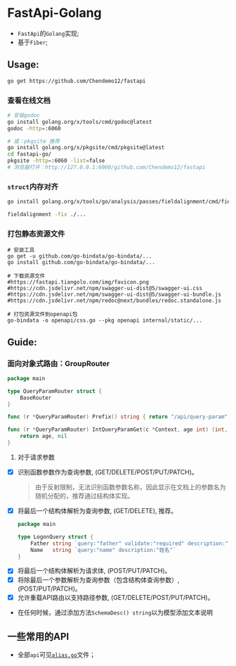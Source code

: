 # FastApi-Golang

- `FastApi`的`Golang`实现;
- 基于`Fiber`;

## Usage:

```bash
go get https://github.com/Chendemo12/fastapi
```

### 查看在线文档

```bash
# 安装godoc
go install golang.org/x/tools/cmd/godoc@latest
godoc -http=:6060

# 或：pkgsite 推荐
go install golang.org/x/pkgsite/cmd/pkgsite@latest
cd fastapi-go/
pkgsite -http=:6060 -list=false
# 浏览器打开：http://127.0.0.1:6060/github.com/Chendemo12/fastapi
```

### `struct`内存对齐

```bash
go install golang.org/x/tools/go/analysis/passes/fieldalignment/cmd/fieldalignment@latest

fieldalignment -fix ./... 
```

### 打包静态资源文件

```shell
# 安装工具
go get -u github.com/go-bindata/go-bindata/...
go install github.com/go-bindata/go-bindata/...

# 下载资源文件
#https://fastapi.tiangolo.com/img/favicon.png
#https://cdn.jsdelivr.net/npm/swagger-ui-dist@5/swagger-ui.css
#https://cdn.jsdelivr.net/npm/swagger-ui-dist@5/swagger-ui-bundle.js
#https://cdn.jsdelivr.net/npm/redoc@next/bundles/redoc.standalone.js

# 打包资源文件到openapi包
go-bindata -o openapi/css.go --pkg openapi internal/static/...

```

## Guide:

### 面向对象式路由：GroupRouter

```go
package main

type QueryParamRouter struct {
	BaseRouter
}

func (r *QueryParamRouter) Prefix() string { return "/api/query-param" }

func (r *QueryParamRouter) IntQueryParamGet(c *Context, age int) (int, error) {
	return age, nil
}

```

1. 对于请求参数

- [x] 识别函数参数作为查询参数, (GET/DELETE/POST/PUT/PATCH)。
  > 由于反射限制，无法识别函数参数名称，因此显示在文档上的参数名为随机分配的，推荐通过结构体实现。
- [x] 将最后一个结构体解析为查询参数, (GET/DELETE), 推荐。
    ```go
    package main
    
    type LogonQuery struct {
        Father string `query:"father" validate:"required" description:"姓氏"` // 必选查询参数
        Name   string `query:"name" description:"姓名"`                       // 可选查询参数
    }
    ```
- [x] 将最后一个结构体解析为请求体, (POST/PUT/PATCH)。
- [x] 将除最后一个参数解析为查询参数（包含结构体查询参数）, (POST/PUT/PATCH)。
- [x] 允许重载API路由以支持路径参数, (GET/DELETE/POST/PUT/PATCH)。

- 在任何时候，通过添加方法`SchemaDesc() string`以为模型添加文本说明

## 一些常用的API

- 全部`api`可见[`alias.go`](./alias.go)文件；
